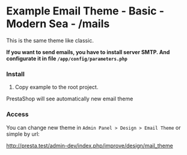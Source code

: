 # Example Email Theme - Basic - Modern Sea - /mails
This is the same theme like classic.

**If you want to send emails, you have to install server SMTP. And configurate it in file ``/app/config/parameters.php``**

### Install
1. Copy example to the root project.

PrestaShop will see automatically new email theme

### Access
You can change new theme in `Admin Panel > Design > Email Theme`
or simple by url:

http://presta.test/admin-dev/index.php/improve/design/mail_theme
